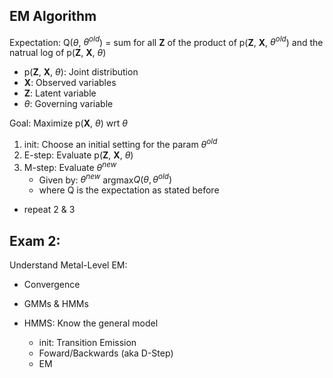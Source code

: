 ## EM Algorithm

Expectation: Q($\theta$, $\theta^{old}$) = sum for all **Z** of the product of p(**Z**, **X**, $\theta^{old}$) and the natrual log of p(**Z**, **X**, $\theta$)

- p(**Z**, **X**, $\theta$): Joint distribution 
- **X**: Observed variables
- **Z**: Latent variable
- $\theta$: Governing variable

Goal: Maximize p(__X__, $\theta$) wrt $\theta$


1. init: Choose an initial setting for the param $\theta^{old}$
2. E-step: Evaluate p(**Z**, **X**, $\theta$)
3. M-step: Evaluate $\theta^{new}$ 
	- Given by:  $\theta^{new}$ argmax$Q(\theta,  \theta^{old})$
	- where Q is the expectation as stated before

- repeat 2 & 3


## Exam 2:
Understand Metal-Level EM:

- Convergence
- GMMs & HMMs

- HMMS: Know the general model
	- init: Transition Emission
	- Foward/Backwards (aka D-Step)
	- EM
